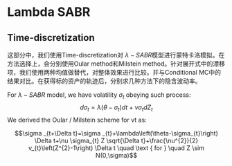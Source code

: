 # Lambda SABR

## Time-discretization
这部分中，我们使用Time-discretization对 $\lambda -SABR$模型进行蒙特卡洛模拟。在方法选择上，会分别使用Oular method和Milstein method。针对展开式中的漂移项，我们使用两种均值做替代，对整体效果进行比较。并与Conditional MC中的结果对比。在获得标的资产的轨迹后，分别求几种方法下的隐含波动率。

For $\lambda-SABR$ model, we have volatility $\sigma_{t}$ obeying such process:
$$d \sigma_{t}=\lambda\left(\theta-\sigma_{t}\right) d t+\nu \sigma_{t} d Z_{t}$$
We derived the Oular / Milstein scheme for vt as:

$$\sigma _{t+\Delta t}=\sigma _{t}+\lambda\left(\theta-\sigma_{t}\right) \Delta t+\nu \sigma_{t} Z \sqrt{\Delta t}+\frac{\nu^{2}}{2} v_{t}\left(Z^{2}-1\right) \Delta t \quad \text { for } \quad Z \sim N(0,\sigma)$$


